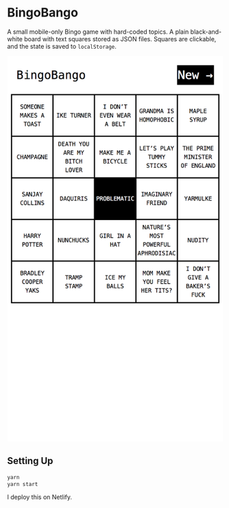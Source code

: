 # BingoBango

A small mobile-only Bingo game with hard-coded topics. A plain black-and-white board with text squares stored as JSON files. Squares are clickable, and the state is saved to `localStorage`.

![Wedding Crashers Bingo](screenshots/wedding-crashers.png)

## Setting Up

```
yarn
yarn start
```

I deploy this on Netlify.
